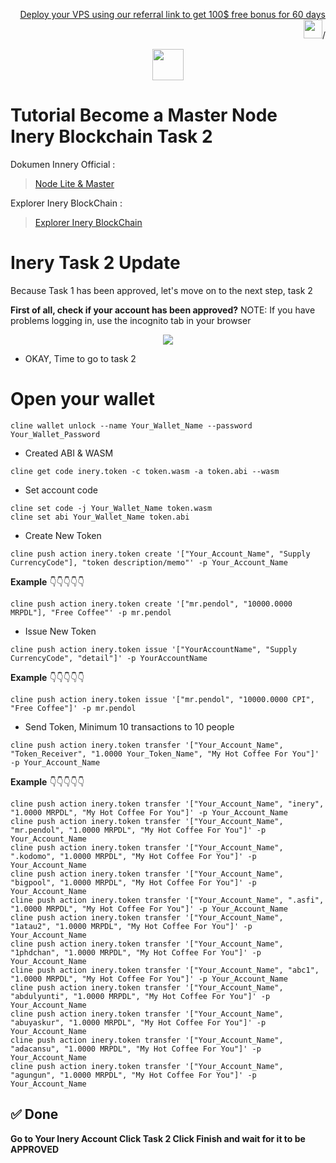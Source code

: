 
<p style="font-size:14px" align="right">
<a href="https://m.do.co/c/2cea00d4f9bble" target="_blank">Deploy your VPS using our referral link to get 100$ free bonus for 60 days <img src="https://user-images.githubusercontent.com/50621007/183284313-adf81164-6db4-4284-9ea0-bcb841936350.png" width="30"/></a>/
</p>

<p align="center">
  <img height="50" height="auto" src="https://user-images.githubusercontent.com/38981255/184088981-3f7376ae-7039-4915-98f5-16c3637ccea3.PNG">
</p>

# Tutorial Become a Master Node Inery Blockchain Task 2

Dokumen Innery Official :
> [Node Lite & Master](https://docs.inery.io/docs/category/lite--master-nodes)

Explorer Inery BlockChain :
> [Explorer Inery BlockChain](https://explorer.inery.io/ "Explorer Inary")

# Inery Task 2 Update
Because Task 1 has been approved, let's move on to the next step, task 2

**First of all, check if your account has been approved?**
NOTE: If you have problems logging in, use the incognito tab in your browser

<p align="center">
  <img height="auto" height="auto" src="https://user-images.githubusercontent.com/112532410/200574316-225c2964-90ba-4f90-8bba-5d4f20d657c6.jpg">
</p>

- OKAY, Time to go to task 2
# Open your wallet
```
cline wallet unlock --name Your_Wallet_Name --password Your_Wallet_Password
```
- Created ABI & WASM
```
cline get code inery.token -c token.wasm -a token.abi --wasm
``` 
- Set account code
```
cline set code -j Your_Wallet_Name token.wasm
cline set abi Your_Wallet_Name token.abi
```

- Create New Token
```
cline push action inery.token create '["Your_Account_Name", "Supply CurrencyCode"], "token description/memo"' -p Your_Account_Name
```
**Example**
👇👇👇👇👇
```
cline push action inery.token create '["mr.pendol", "10000.0000 MRPDL"], "Free Coffee"' -p mr.pendol
```

- Issue New Token
```
cline push action inery.token issue '["YourAccountName", "Supply CurrencyCode", "detail"]' -p YourAccountName
```
**Example**
👇👇👇👇👇
```
cline push action inery.token issue '["mr.pendol", "10000.0000 CPI", "Free Coffee"]' -p mr.pendol
```
- Send Token, Minimum 10 transactions to 10 people
```
cline push action inery.token transfer '["Your_Account_Name", "Token_Receiver", "1.0000 Your_Token_Name", "My Hot Coffee For You"]' -p Your_Account_Name
```
**Example**
👇👇👇👇👇
```
cline push action inery.token transfer '["Your_Account_Name", "inery", "1.0000 MRPDL", "My Hot Coffee For You"]' -p Your_Account_Name
cline push action inery.token transfer '["Your_Account_Name", "mr.pendol", "1.0000 MRPDL", "My Hot Coffee For You"]' -p Your_Account_Name
cline push action inery.token transfer '["Your_Account_Name", ".kodomo", "1.0000 MRPDL", "My Hot Coffee For You"]' -p Your_Account_Name
cline push action inery.token transfer '["Your_Account_Name", "bigpool", "1.0000 MRPDL", "My Hot Coffee For You"]' -p Your_Account_Name
cline push action inery.token transfer '["Your_Account_Name", ".asfi", "1.0000 MRPDL", "My Hot Coffee For You"]' -p Your_Account_Name
cline push action inery.token transfer '["Your_Account_Name", "1atau2", "1.0000 MRPDL", "My Hot Coffee For You"]' -p Your_Account_Name
cline push action inery.token transfer '["Your_Account_Name", "1phdchan", "1.0000 MRPDL", "My Hot Coffee For You"]' -p Your_Account_Name
cline push action inery.token transfer '["Your_Account_Name", "abc1", "1.0000 MRPDL", "My Hot Coffee For You"]' -p Your_Account_Name
cline push action inery.token transfer '["Your_Account_Name", "abdulyunti", "1.0000 MRPDL", "My Hot Coffee For You"]' -p Your_Account_Name
cline push action inery.token transfer '["Your_Account_Name", "abuyaskur", "1.0000 MRPDL", "My Hot Coffee For You"]' -p Your_Account_Name
cline push action inery.token transfer '["Your_Account_Name", "adacansu", "1.0000 MRPDL", "My Hot Coffee For You"]' -p Your_Account_Name
cline push action inery.token transfer '["Your_Account_Name", "agungun", "1.0000 MRPDL", "My Hot Coffee For You"]' -p Your_Account_Name
```
## ✅ Done

**Go to Your Inery Account Click Task 2 Click Finish and wait for it to be APPROVED**
